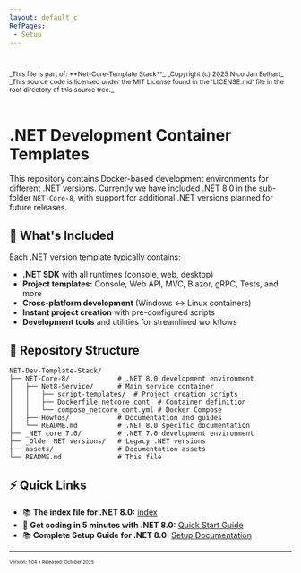 ```yaml
---
layout: default_c
RefPages:
 - Setup
--- 
```


<small>
<br><br>
_This file is part of: **Net-Core-Template Stack**_
_Copyright (c) 2025 Nico Jan Eelhart_
_This source code is licensed under the MIT License found in the  'LICENSE.md' file in the root directory of this source tree._
</small>
<br><br>

# .NET Development Container Templates

This repository contains Docker-based development environments for different .NET versions. Currently we have included .NET 8.0 in the sub-folder `NET-Core-8`, with support for additional .NET versions planned for future releases.

## 🎯 What's Included

Each .NET version template typically contains:

- **.NET SDK** with all runtimes (console, web, desktop)
- **Project templates:** Console, Web API, MVC, Blazor, gRPC, Tests, and more
- **Cross-platform development** (Windows ↔ Linux containers)
- **Instant project creation** with pre-configured scripts
- **Development tools** and utilities for streamlined workflows

## 📁 Repository Structure

```text
NET-Dev-Template-Stack/
├── NET-Core-8/            # .NET 8.0 development environment
│   ├── Net8-Service/      # Main service container
│   │   ├── script-templates/  # Project creation scripts
│   │   ├── Dockerfile_netcore_cont  # Container definition
│   │   └── compose_netcore_cont.yml # Docker Compose
│   ├── Howtos/            # Documentation and guides
│   └── README.md          # .NET 8.0 specific documentation
├── _NET core 7.0/         # .NET 7.0 development environment
├── _Older NET versions/   # Legacy .NET versions
├── assets/                # Documentation assets
└── README.md              # This file
```

## ⚡ Quick Links

- 📚 **The index file for .NET 8.0:** [index](https://nicojane.github.io/NET-Dev-Template-Stack/NET-Core-8/)
- 🚀 **Get coding in 5 minutes with .NET 8.0:** [Quick Start Guide](https://nicojane.github.io/NET-Dev-Template-Stack/NET-Core-8/Howtos/setup#appendix-i-quick-start-guide)
- 📚 **Complete Setup Guide for .NET 8.0:** [Setup Documentation](https://nicojane.github.io/NET-Dev-Template-Stack/NET-Core-8/Howtos/setup)


---

<small><small><small>
Version: 1.04 • Released: October 2025
</small></small></small>